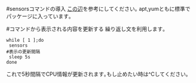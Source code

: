#sensorsコマンドの導入
[この辺](http://gihyo.jp/admin/serial/01/ubuntu-recipe/0183)を参考にしてください｡
apt,yumともに標準でパッケージに入っています｡

#コマンドから表示される内容を更新する
繰り返し文を利用します｡

```
while [ 1 ];do
 sensors
#表示の更新間隔
 sleep 5s
done
```
これで5秒間隔でCPU情報が更新されます｡もし止めたい時は^Cしてください｡
